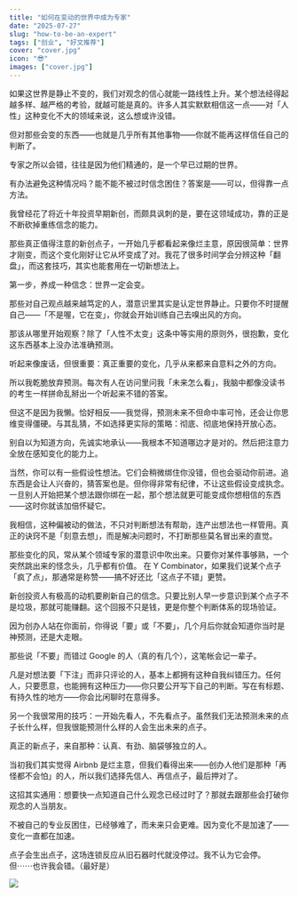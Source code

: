 ```yaml
---
title: "如何在变动的世界中成为专家"
date: "2025-07-27"
slug: "how-to-be-an-expert"
tags: ["创业", "好文推荐"]
cover: "cover.jpg"
icon: "😎"
images: ["cover.jpg"]
---
```

如果这世界是静止不变的，我们对观念的信心就能一路线性上升。某个想法经得起越多样、越严格的考验，就越可能是真的。许多人其实默默相信这一点——对「人性」这种变化不大的领域来说，这么想或许没错。



但对那些会变的东西——也就是几乎所有其他事物——你就不能再这样信任自己的判断了。



专家之所以会错，往往是因为他们精通的，是一个早已过期的世界。



有办法避免这种情况吗？能不能不被过时信念困住？答案是——可以，但得靠一点方法。



我曾经花了将近十年投资早期新创，而颇具讽刺的是，要在这领域成功，靠的正是不断砍掉重练信念的能力。



那些真正值得注意的新创点子，一开始几乎都看起来像烂主意，原因很简单：世界才刚变，而这个变化刚好让它从坏变成了对。我花了很多时间学会分辨这种「翻盘」，而这套技巧，其实也能套用在一切新想法上。



第一步，养成一种信念：世界一定会变。



那些对自己观点越来越笃定的人，潜意识里其实是认定世界静止。只要你不时提醒自己——「不是喔，它在变」，你就会开始训练自己去嗅出风的方向。



那该从哪里开始观察？除了「人性不太变」这条中等实用的原则外，很抱歉，变化这东西基本上没办法准确预测。



听起来像废话，但很重要：真正重要的变化，几乎从来都来自意料之外的方向。



所以我乾脆放弃预测。每次有人在访问里问我「未来怎么看」，我脑中都像没读书的考生一样拼命乱掰出一个听起来不错的答案。



但这不是因为我懒。恰好相反——我觉得，预测未来不但命中率可怜，还会让你思维变得僵硬。与其乱猜，不如选择更实际的策略：彻底、彻底地保持开放心态。



别自以为知道方向，先诚实地承认——我根本不知道哪边才是对的。然后把注意力全放在感知变化的能力上。



当然，你可以有一些假设性想法。它们会稍微绑住你没错，但也会驱动你前进。追东西是会让人兴奋的，猜答案也是。但你得非常有纪律，不让这些假设变成执念。
一旦别人开始把某个想法跟你绑在一起，那个想法就更可能变成你想相信的东西——这时你就该加倍怀疑它。



我相信，这种偏被动的做法，不只对判断想法有帮助，连产出想法也一样管用。真正的诀窍不是「刻意去想」，而是解决问题时，不打断那些莫名冒出来的直觉。



那些变化的风，常从某个领域专家的潜意识中吹出来。只要你对某件事够熟，一个突然跳出来的怪念头，几乎都有价值。
在 Y Combinator，如果我们说某个点子「疯了点」，那通常是称赞——搞不好还比「这点子不错」更赞。



新创投资人有极高的动机要刷新自己的信念。只要比别人早一步意识到某个点子不是垃圾，那就可能赚翻。这个回报不只是钱，更是你整个判断体系的现场验证。



因为创办人站在你面前，你得说「要」或「不要」，几个月后你就会知道你当时是神预测，还是大走眼。



那些说「不要」而错过 Google 的人（真的有几个），这笔帐会记一辈子。



凡是对想法要「下注」而非只评论的人，基本上都拥有这种自我纠错压力。任何人，只要愿意，也能拥有这种压力——你只要公开写下自己的判断。写在有标题、有持久性的地方——你会比闲聊时在意得多。



另一个我很常用的技巧：一开始先看人，不先看点子。虽然我们无法预测未来的点子长什么样，但我很能预测什么样的人会生出未来的点子。



真正的新点子，来自那种：认真、有劲、脑袋够独立的人。



当初我们其实觉得 Airbnb 是烂主意，但我们看得出来——创办人他们是那种「再怪都不会怕」的人，所以我们选择先信人、再信点子，最后押对了。



这招其实通用：想要快一点知道自己什么观念已经过时了？那就去跟那些会打破你观念的人当朋友。



不被自己的专业反困住，已经够难了，而未来只会更难。因为变化不是加速了——变化一直都在加速。



点子会生出点子，这场连锁反应从旧石器时代就没停过。我不认为它会停。
但⋯⋯也许我会错。（最好是）




![](https://prod-files-secure.s3.us-west-2.amazonaws.com/112d0858-5090-4d34-a606-b75eb8d65fd2/46476355-9cf3-4e99-9b7a-3531bc426380/1000202064.png?X-Amz-Algorithm=AWS4-HMAC-SHA256&X-Amz-Content-Sha256=UNSIGNED-PAYLOAD&X-Amz-Credential=ASIAZI2LB466ZSSA4KGP%2F20250907%2Fus-west-2%2Fs3%2Faws4_request&X-Amz-Date=20250907T134307Z&X-Amz-Expires=3600&X-Amz-Security-Token=IQoJb3JpZ2luX2VjEDwaCXVzLXdlc3QtMiJIMEYCIQC%2FUrw%2FhZAAqaiyUzIvXxdJAbLZEJ9H2DL8Jv%2Bq4nFhJQIhAOoo%2BlDOUr%2FLjBorWy4153UbBm85bYWrwdrI0TUflPaAKogECKX%2F%2F%2F%2F%2F%2F%2F%2F%2F%2FwEQABoMNjM3NDIzMTgzODA1Igz8iXSyI8YCEmTHj3cq3AMxwsSTUrBuedti%2B5wEyFtgPZ6axoKFa7ubGoXonKHNjVKcNfjPgsGKNBCUFWZOWFBnkq8WJ1n6msbF3fYZJb%2BEHTiZx3vAJVQ5s6wFoHre6C6vNTfsUrnx2zxLoXO5zCltcbIcoJXCdKUUR5r2zWmI1A0EFYg7eS2JRn6jftb9p7E9AEFqwxBaHPBSSJPitW3%2BI2axWaXNNpulGhFsRmQQ7n3NxrUU8V4L90z%2BGeGsOweqXNhdRWmh8oad%2BCqdtlBGXa%2BAtFwvP4doaIoHYCVNaDibyf2KKxp9%2FI2Vr5fIskCG9GW%2F67syw3G5Rv82yQ0p2ekme0wdXUmacAQqRXdoAklHQj%2Fw0dSHCBAD89ZctIryk2w2PY%2F0MYnhtR3Egb244z1YwIGRDB93vaqKoMVVFp3TZ%2Fl4k3HzyfXdDotymH%2Fjj2rIFnku1XlT%2BSX5kcxwAGf6jTmvDVobq9LNdmKhHUHmn%2F3yDyEXe5AfnEocNg5QXHjlZ8pRbJRyklfLtDGaGjs6ctk1erCYoCLb5Z23aEIbSex9nmCsDyNr%2FCrBwZkcrB96a%2BWjDbh%2BVhyyGxcYJxGA8gqNal6B0Q8uS7OVa9RFFLzZpD7%2B1k1iOc7hlypX9aF4%2FKW3tUhtLzCz5vXFBjqkAe0Ei2BcYOIzWohEF8qgknHDD6Y9PNeWCgK74Hqh4Pjfoo0nTAKA0YPSQeu0gl9RVewiVcWdb9TvWkf2X8JEOtTtLACjdGx0E%2BGyYdkTHu3i22thXDd2cnhcScJsGQZtQ15wGru6IyA%2FxFfRdPdLyEfNaQ%2F6KfkLwJfw%2BQfOsybBEmWQEpAmcK8hmmjDQbqbOKH2En%2B%2BhtiSVpgKKkPDor1UyDa3&X-Amz-Signature=7047a49cf3284f0215525543c6d51a356b975f60112f73382d72fba45fbef937&X-Amz-SignedHeaders=host&x-amz-checksum-mode=ENABLED&x-id=GetObject)

